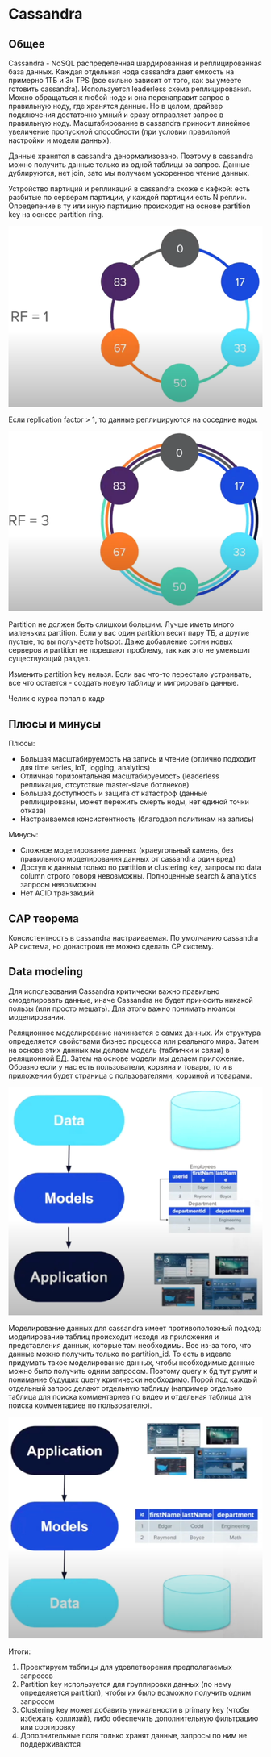 # Cassandra
## Общее
Cassandra - NoSQL распределенная шардированная и реплицированная база данных. Каждая отдельная нода cassandra дает 
емкость на примерно 1ТБ и 3к TPS (все сильно зависит от того, как вы умеете готовить cassandra). Используется leaderless 
схема реплицирования. Можно обращаться к любой ноде и она перенаправит запрос в правильную ноду, где хранятся данные. 
Но в целом, драйвер подключения достаточно умный и сразу отправляет запрос в правильную ноду. Масштабирование в 
cassandra приносит линейное увеличение пропускной способности (при условии правильной настройки и модели данных). 

Данные хранятся в cassandra денормализовано. Поэтому в cassandra можно получить данные только из одной таблицы
за запрос. Данные дублируются, нет join, зато мы получаем ускоренное чтение данных.

Устройство партиций и репликаций в cassandra схоже с кафкой: есть разбитые по серверам партиции, у каждой партиции есть
N реплик. Определение в ту или иную партицию происходит на основе partition key на основе partition ring.

![img.png](img/partition_ring_rf1.png)

Если replication factor > 1, то данные реплицируются на соседние ноды. 

![img.png](img/partition_ring_rf3.png)

Partition не должен быть слишком большим. Лучше иметь много маленьких partition. Если у вас один partition весит
пару ТБ, а другие пустые, то вы получаете hotspot. Даже добавление сотни новых серверов и partition не порешают проблему,
так как это не уменьшит существующий раздел.

Изменить partition key нельзя. Если вас что-то перестало устраивать, все что остается - создать новую таблицу и
мигрировать данные.

Челик с курса попал в кадр

## Плюсы и минусы
Плюсы:  
- Большая масштабируемость на запись и чтение (отлично подходит для time series, IoT, logging, analytics)
- Отличная горизонтальная масштабируемость (leaderless репликация, отсутствие master-slave ботлнеков)
- Большая доступность и защита от катастроф (данные реплицированы, может пережить смерть ноды, нет единой точки отказа)
- Настраиваемся консистентность (благодаря политикам на запись)

Минусы: 
- Сложное моделирование данных (краеугольный камень, без правильного моделирования данных от cassandra один вред)
- Доступ к данным только по partition и clustering key, запросы по data column строго говоря невозможны. Полноценные 
search & analytics запросы невозможны
- Нет ACID транзакций

## CAP теорема
Консистентность в cassandra настраиваемая. По умолчанию cassandra AP система, но донастроив ее можно сделать CP 
систему.

## Data modeling
Для использования Cassandra критически важно правильно смоделировать данные, иначе Cassandra не будет приносить никакой 
пользы (или просто мешать). Для этого важно понимать нюансы моделирования. 

Реляционное моделирование начинается с самих данных. Их структура определяется свойствами бизнес процесса или 
реального мира. Затем на основе этих данных мы делаем модель (таблички и связи) в реляционной БД. Затем на основе модели
мы делаем приложение. Образно если у нас есть пользователи, корзина и товары, то и в приложении будет страница с 
пользователями, корзиной и товарами. 

![img.png](img/relational_modeling.png)

Моделирование данных для cassandra имеет противоположный подход: моделирование таблиц происходит исходя из приложения и 
представления данных, которые там необходимы. Все из-за того, что данные можно получить только по partition_id. То есть
в идеале придумать такое моделирование данных, чтобы необходимые данные можно было получить одним запросом. Поэтому query 
к бд тут рулят и понимание будущих query критически необходимо. Порой под каждый отдельный запрос делают отдельную 
таблицу (например отдельно таблица для поиска комментариев по видео и отдельная таблица для поиска комментариев по 
пользователю). 

![img.png](img/cassandra_modeling.png)

Итоги:
1) Проектируем таблицы для удовлетворения предполагаемых запросов
2) Partition key используется для группировки данных (по нему определяется partition), чтобы их было возможно получить 
одним запросом
3) Clustering key может добавить уникальности в primary key (чтобы избежать коллизий), либо обеспечить дополнительную 
фильтрацию или сортировку
4) Дополнительные поля только хранят данные, запросы по ним не поддерживаются

